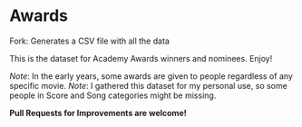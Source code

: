 # Awards
Fork: Generates a CSV file with all the data

This is the dataset for Academy Awards winners and nominees. Enjoy!

*Note*: In the early years, some awards are given to people regardless of any specific movie.
*Note*: I gathered this dataset for my personal use, so some people in Score and Song categories might be missing.

**Pull Requests for Improvements are welcome!**
